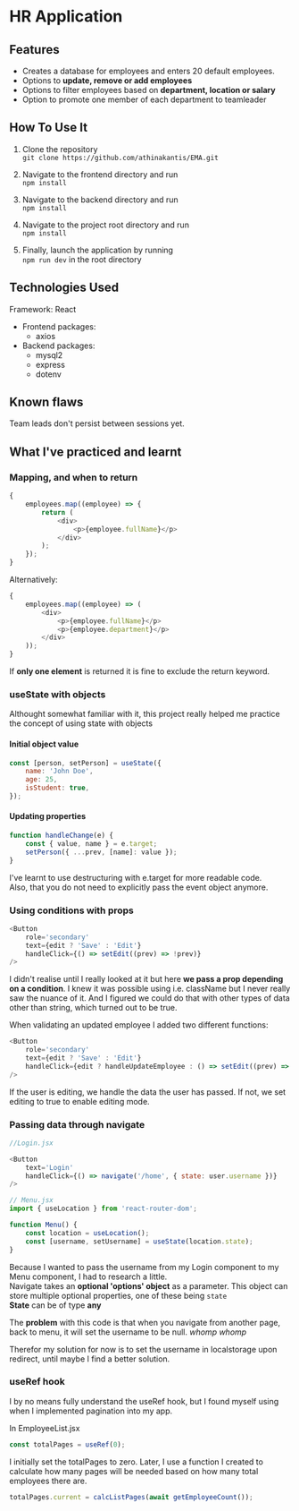 # HR Application

## Features

-   Creates a database for employees and enters 20 default employees.
-   Options to **update, remove or add employees**
-   Options to filter employees based on **department, location or salary**
-   Option to promote one member of each department to teamleader

## How To Use It

1. Clone the repository  
   `git clone https://github.com/athinakantis/EMA.git`

2. Navigate to the frontend directory and run  
   `npm install`

3. Navigate to the backend directory and run  
   `npm install`

4. Navigate to the project root directory and run  
   `npm install`

5. Finally, launch the application by running  
   `npm run dev` in the root directory

## Technologies Used

Framework: React

-   Frontend packages:
    -   axios
-   Backend packages:
    -   mysql2
    -   express
    -   dotenv

## Known flaws

Team leads don't persist between sessions yet.

## What I've practiced and learnt

### Mapping, and when to return

```js
{
    employees.map((employee) => {
        return (
            <div>
                <p>{employee.fullName}</p>
            </div>
        );
    });
}
```

Alternatively:

```js
{
    employees.map((employee) => (
        <div>
            <p>{employee.fullName}</p>
            <p>{employee.department}</p>
        </div>
    ));
}
```

If **only one element** is returned it is fine to exclude the return keyword.

### useState with objects

Althought somewhat familiar with it, this project really helped me practice the concept of using state with objects

#### Initial object value

```js
const [person, setPerson] = useState({
    name: 'John Doe',
    age: 25,
    isStudent: true,
});
```

#### Updating properties

```js
function handleChange(e) {
    const { value, name } = e.target;
    setPerson({ ...prev, [name]: value });
}
```

I've learnt to use destructuring with e.target for more readable code.  
Also, that you do not need to explicitly pass the event object anymore.

### Using conditions with props

```js
<Button
    role='secondary'
    text={edit ? 'Save' : 'Edit'}
    handleClick={() => setEdit((prev) => !prev)}
/>
```

I didn't realise until I really looked at it but here **we pass a prop depending on a condition**. I knew it was possible using i.e. className but I never really saw the nuance of it. And I figured we could do that with other types of data other than string, which turned out to be true.

When validating an updated employee I added two different functions:

```js
<Button
    role='secondary'
    text={edit ? 'Save' : 'Edit'}
    handleClick={edit ? handleUpdateEmployee : () => setEdit((prev) => !prev)}
/>
```

If the user is editing, we handle the data the user has passed. If not, we set editing to true to enable editing mode.

### Passing data through navigate

```js
//Login.jsx

<Button
    text='Login'
    handleClick={() => navigate('/home', { state: user.username })}
/>
```

```js
// Menu.jsx
import { useLocation } from 'react-router-dom';

function Menu() {
    const location = useLocation();
    const [username, setUsername] = useState(location.state);
}
```

Because I wanted to pass the username from my Login component to my Menu component, I had to research a little.  
Navigate takes an **optional 'options' object** as a parameter. This object can store multiple optional properties, one of these being `state`  
**State** can be of type **any**

The **problem** with this code is that when you navigate from another page, back to menu, it will set the username to be null. _whomp whomp_

Therefor my solution for now is to set the username in localstorage upon redirect, until maybe I find a better solution.

### useRef hook

I by no means fully understand the useRef hook, but I found myself using when I implemented pagination into my app.

In EmployeeList.jsx

```js
const totalPages = useRef(0);
```

I initially set the totalPages to zero.
Later, I use a function I created to calculate how many pages will be needed based on how many total employees there are.

```js
totalPages.current = calcListPages(await getEmployeeCount());
```
